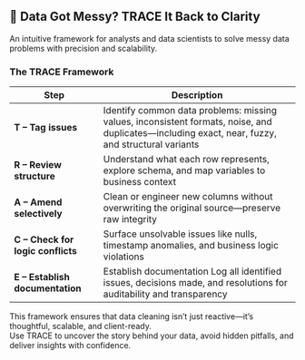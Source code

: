 ## 🚦 Data Got Messy? TRACE It Back to Clarity

An intuitive framework for analysts and data scientists to solve messy data problems with precision and scalability.

### The TRACE Framework

| Step | Description |
|------|-------------|
| **T – Tag issues** | Identify common data problems: missing values, inconsistent formats, noise, and duplicates—including exact, near, fuzzy, and structural variants |
| **R – Review structure** | Understand what each row represents, explore schema, and map variables to business context |
| **A – Amend selectively** | Clean or engineer new columns without overwriting the original source—preserve raw integrity |
| **C – Check for logic conflicts** | Surface unsolvable issues like nulls, timestamp anomalies, and business logic violations |
| **E – Establish documentation** | Establish documentation	Log all identified issues, decisions made, and resolutions for auditability and transparency |

This framework ensures that data cleaning isn’t just reactive—it’s thoughtful, scalable, and client-ready.  
Use TRACE to uncover the story behind your data, avoid hidden pitfalls, and deliver insights with confidence.
